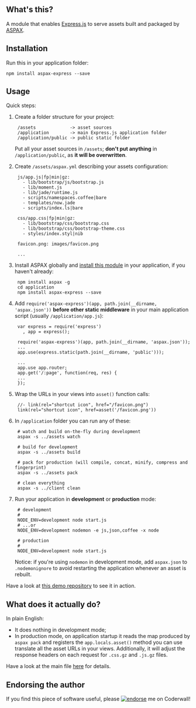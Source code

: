 ## What's this?
A module that enables [Express.js](http://expressjs.com) to serve assets built and packaged by [ASPAX](http://aspax.github.io).

## Installation
Run this in your application folder:

    npm install aspax-express --save

## Usage
Quick steps:

1. Create a folder structure for your project:

        /assets             -> asset sources
        /application        -> main Express.js application folder
        /application/public -> public static folder

   Put all your asset sources in `/assets`; **don't put anything** in `/application/public`, as **it will be overwritten**.

2. Create `/assets/aspax.yml` describing your assets configuration:

        js/app.js|fp|min|gz:
          - lib/bootstrap/js/bootstrap.js
          - lib/moment.js
          - lib/jade/runtime.js
          - scripts/namespaces.coffee|bare
          - templates/now.jade
          - scripts/index.ls|bare

        css/app.css|fp|min|gz:
          - lib/bootstrap/css/bootstrap.css
          - lib/bootstrap/css/bootstrap-theme.css
          - styles/index.styl|nib

        favicon.png: images/favicon.png

        ...

3. Install ASPAX globally and [install this module](#installation) in your application, if you haven't already:

        npm install aspax -g
        cd application
        npm install aspax-express --save

4. Add `require('aspax-express')(app, path.join(__dirname, 'aspax.json'))` **before other static middleware** in your main application script (usually `/application/app.js`):

        var express = require('express')
          , app = express();

        require('aspax-express')(app, path.join(__dirname, 'aspax.json'));
        ...
        app.use(express.static(path.join(__dirname, 'public')));

        ...
        app.use app.router;
        app.get('/:page', function(req, res) {
        ...
        });

5. Wrap the URLs in your views into `asset()` function calls:

        //- link(rel="shortcut icon", href="/favicon.png")
        link(rel="shortcut icon", href=asset('/favicon.png'))

6. In `/application` folder you can run any of these:

        # watch and build on-the-fly during development
        aspax -s ../assets watch

        # build for development
        aspax -s ../assets build

        # pack for production (will compile, concat, minify, compress and fingerprint)
        aspax -s ../assets pack

        # clean everything
        aspax -s ../client clean

7. Run your application in **development** or **production** mode:

        # development
        #
        NODE_ENV=development node start.js
        # ...or
        NODE_ENV=development nodemon -e js,json,coffee -x node

        # production
        #
        NODE_ENV=development node start.js

   Notice: if you're using `nodemon` in development mode, add `aspax.json` to `.nodemonignore` to avoid restarting the application whenever an asset is rebuilt.

Have a look at [this demo repository](https://github.com/icflorescu/aspax-demo) to see it in action.

## What does it **actually** do?
In plain English:

- It does nothing in development mode;
- In production mode, on application startup it reads the map produced by `aspax pack` and registers the `app.locals.asset()` method you can use translate all the asset URLs in your views. Additionally, it will adjust the response headers on each request for `.css.gz` and `.js.gz` files.

Have a look at the main file [here](https://github.com/icflorescu/aspax-express/blob/master/index.js) for details.

## Endorsing the author
If you find this piece of software useful, please [![endorse](https://api.coderwall.com/icflorescu/endorsecount.png)](https://coderwall.com/icflorescu) me on Coderwall!
